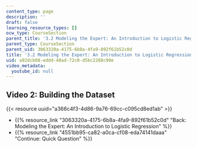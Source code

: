 ```yaml
---
content_type: page
description: ''
draft: false
learning_resource_types: []
ocw_type: CourseSection
parent_title: '3.2 Modeling the Expert: An Introduction to Logistic Regression'
parent_type: CourseSection
parent_uid: 3063320a-4175-6b8a-4fa9-892f61b52c0d
title: '3.2 Modeling the Expert: An Introduction to Logistic Regression'
uid: a92dcb88-eddd-40ad-72c0-d5bc2288c90e
video_metadata:
  youtube_id: null
---
```

## Video 2: Building the Dataset

{{< resource uuid="a366c4f3-4d86-9a76-69cc-c095cd8ed1ab" >}}

- {{% resource_link "3063320a-4175-6b8a-4fa9-892f61b52c0d" "Back: Modeling the Expert: An Introduction to Logistic Regression" %}}
- {{% resource_link "4551bb95-ca82-a0ca-cf08-eda74141daaa" "Continue: Quick Question" %}}